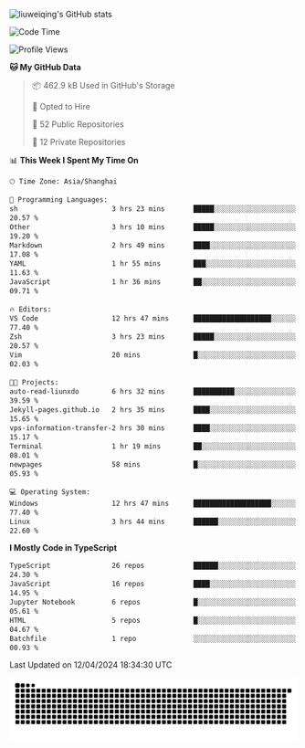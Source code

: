 ![liuweiqing's GitHub stats](https://github-readme-stats.vercel.app/api?username=14790897&show_icons=true&locale=cn&include_all_commits=true&count_private=true)

<!--START_SECTION:waka-->
![Code Time](http://img.shields.io/badge/Code%20Time-955%20hrs%2031%20mins-blue)

![Profile Views](http://img.shields.io/badge/Profile%20Views-19-blue)

**🐱 My GitHub Data** 

> 📦 462.9 kB Used in GitHub's Storage 
 > 
> 💼 Opted to Hire
 > 
> 📜 52 Public Repositories 
 > 
> 🔑 12 Private Repositories 
 > 
📊 **This Week I Spent My Time On** 

```text
🕑︎ Time Zone: Asia/Shanghai

💬 Programming Languages: 
sh                       3 hrs 23 mins       █████░░░░░░░░░░░░░░░░░░░░   20.57 % 
Other                    3 hrs 10 mins       █████░░░░░░░░░░░░░░░░░░░░   19.20 % 
Markdown                 2 hrs 49 mins       ████░░░░░░░░░░░░░░░░░░░░░   17.08 % 
YAML                     1 hr 55 mins        ███░░░░░░░░░░░░░░░░░░░░░░   11.63 % 
JavaScript               1 hr 36 mins        ██░░░░░░░░░░░░░░░░░░░░░░░   09.71 % 

🔥 Editors: 
VS Code                  12 hrs 47 mins      ███████████████████░░░░░░   77.40 % 
Zsh                      3 hrs 23 mins       █████░░░░░░░░░░░░░░░░░░░░   20.57 % 
Vim                      20 mins             █░░░░░░░░░░░░░░░░░░░░░░░░   02.03 % 

🐱‍💻 Projects: 
auto-read-liunxdo        6 hrs 32 mins       ██████████░░░░░░░░░░░░░░░   39.59 % 
Jekyll-pages.github.io   2 hrs 35 mins       ████░░░░░░░░░░░░░░░░░░░░░   15.65 % 
vps-information-transfer-2 hrs 30 mins       ████░░░░░░░░░░░░░░░░░░░░░   15.17 % 
Terminal                 1 hr 19 mins        ██░░░░░░░░░░░░░░░░░░░░░░░   08.01 % 
newpages                 58 mins             █░░░░░░░░░░░░░░░░░░░░░░░░   05.93 % 

💻 Operating System: 
Windows                  12 hrs 47 mins      ███████████████████░░░░░░   77.40 % 
Linux                    3 hrs 44 mins       ██████░░░░░░░░░░░░░░░░░░░   22.60 % 
```

**I Mostly Code in TypeScript** 

```text
TypeScript               26 repos            ██████░░░░░░░░░░░░░░░░░░░   24.30 % 
JavaScript               16 repos            ████░░░░░░░░░░░░░░░░░░░░░   14.95 % 
Jupyter Notebook         6 repos             █░░░░░░░░░░░░░░░░░░░░░░░░   05.61 % 
HTML                     5 repos             █░░░░░░░░░░░░░░░░░░░░░░░░   04.67 % 
Batchfile                1 repo              ░░░░░░░░░░░░░░░░░░░░░░░░░   00.93 % 
```




 Last Updated on 12/04/2024 18:34:30 UTC
<!--END_SECTION:waka-->

<picture>
  <source media="(prefers-color-scheme: dark)" srcset="https://raw.githubusercontent.com/14790897/14790897/output/github-contribution-grid-snake-dark.svg" />
  <source media="(prefers-color-scheme: light)" srcset="https://raw.githubusercontent.com/14790897/14790897/output/github-contribution-grid-snake.svg" />
  <img alt="github-snake" src="https://raw.githubusercontent.com/14790897/14790897/output/github-contribution-grid-snake.svg" />
</picture>
